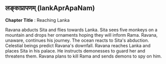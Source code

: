 ## लङ्काप्रापणम् (lankAprApaNam)
**Chapter Title** : Reaching Lanka

Ravana abducts Sita and flies towards Lanka. Sita sees five monkeys on a mountain and drops her ornaments hoping they will inform Rama. Ravana, unaware, continues his journey. The ocean reacts to Sita's abduction. Celestial beings predict Ravana's downfall. Ravana reaches Lanka and places Sita in his palace. He instructs demonesses to guard her and threatens them. Ravana plans to kill Rama and sends demons to spy on him.
